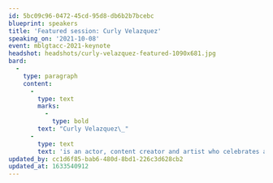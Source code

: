 ```yaml
---
id: 5bc09c96-0472-45cd-95d8-db6b2b7bcebc
blueprint: speakers
title: 'Featured session: Curly Velazquez'
speaking_on: '2021-10-08'
event: mblgtacc-2021-keynote
headshot: headshots/curly-velazquez-featured-1090x681.jpg
bard:
  -
    type: paragraph
    content:
      -
        type: text
        marks:
          -
            type: bold
        text: "Curly Velazquez\_"
      -
        type: text
        text: 'is an actor, content creator and artist who celebrates all things Latinx and beautiful.'
updated_by: cc1d6f85-bab6-480d-8bd1-226c3d628cb2
updated_at: 1633540912
---
```


